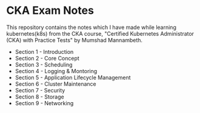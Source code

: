 # CKA Exam Notes

This repository contains the notes which I have made while learning kubernetes(k8s) from the CKA course, "Certified Kubernetes Administrator (CKA) with Practice Tests" by Mumshad Mannambeth. 

- Section 1 - Introduction
- Section 2 - Core Concept
- Section 3 - Scheduling
- Section 4 - Logging & Montoring
- Section 5 - Application Lifecycle Management
- Section 6 - Cluster Maintenance
- Section 7 - Security 
- Section 8 - Storage 
- Section 9 - Networking
